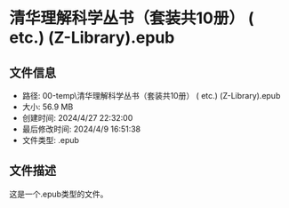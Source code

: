 ﻿# 清华理解科学丛书（套装共10册） ( etc.) (Z-Library).epub

## 文件信息
- 路径: 00-temp\清华理解科学丛书（套装共10册） ( etc.) (Z-Library).epub
- 大小: 56.9 MB
- 创建时间: 2024/4/27 22:32:00
- 最后修改时间: 2024/4/9 16:51:38
- 文件类型: .epub

## 文件描述
这是一个.epub类型的文件。

